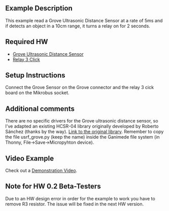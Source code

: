 
## Example Description
This example read a Grove Ultrasonic Distance Sensor at a rate of 5ms and if detects an object in a 10cm range, it turns a relay on for 2 seconds.

## Required HW
- [Grove Ultrasonic Distance Sensor](https://www.seeedstudio.com/Grove-Ultrasonic-Distance-Sensor.html)
- [Relay 3 Click](https://www.mikroe.com/relay-3-click)

## Setup Instructions
Connect the Grove Sensor on the Grove connector and the relay 3 cick board on the Mikrobus socket.

## Additional comments
There are no specific drivers for the Grove ultrasonic distance sensor, so I've adapted an existing HCSR-04 library originally developed by Roberto Sánchez (thanks by the way). [Link to the original library](https://github.com/rsc1975/micropython-hcsr04/blob/master/hcsr04.py). Remember to copy the file usrf_grove.py (keep the name) inside the Ganimede file system (in Thonny, File->Save->Micropyhton device).

## Video Example
Check out a [Demonstration Video](https://www.youtube.com/shorts/ZMBBKq8FC8w). 

## Note for HW 0.2 Beta-Testers
Due to an HW design error in order for the example to work you have to remove R3 resistor. The issue will be fixed in the next HW version.
